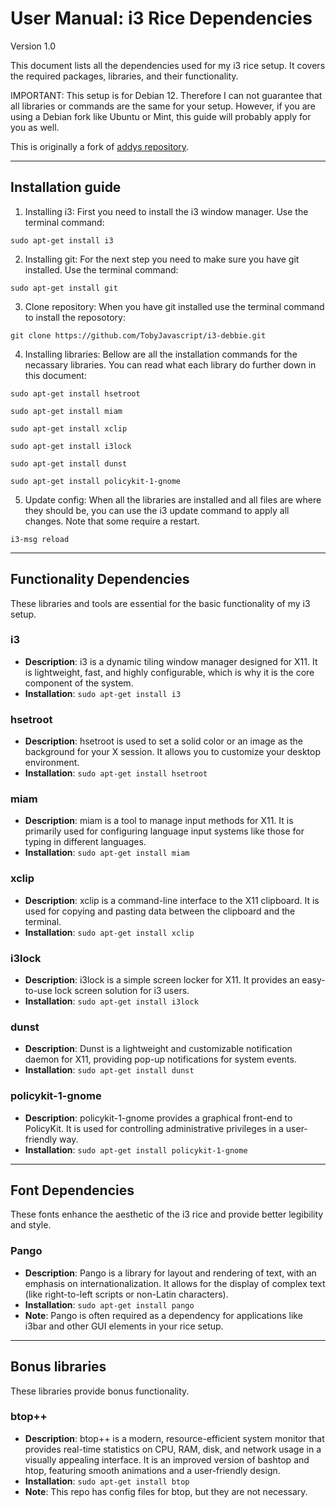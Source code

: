 # User Manual: i3 Rice Dependencies

Version 1.0

This document lists all the dependencies used for my i3 rice setup. It covers the required packages, libraries, and their functionality.

IMPORTANT: This setup is for Debian 12. Therefore I can not guarantee that all libraries or commands are the same for your setup. However, if you are using a Debian fork like Ubuntu or Mint, this guide will probably apply for you as well.

This is originally a fork of [addys repository](https://github.com/addy-dclxvi/i3-starterpack).

---

## Installation guide

1. Installing i3: First you need to install the i3 window manager. Use the terminal command:

`sudo apt-get install i3`

2. Installing git: For the next step you need to make sure you have git installed. Use the terminal command:

`sudo apt-get install git`

3. Clone repository: When you have git installed use the terminal command to install the reposotory:

`git clone https://github.com/TobyJavascript/i3-debbie.git`

4. Installing libraries: Bellow are all the installation commands for the necassary libraries. You can read what each library do further down in this document: 

`sudo apt-get install hsetroot`

`sudo apt-get install miam`

`sudo apt-get install xclip`

`sudo apt-get install i3lock`

`sudo apt-get install dunst`

`sudo apt-get install policykit-1-gnome`

5. Update config: When all the libraries are installed and all files are where they should be, you can use the i3 update command to apply all changes. Note that some require a restart.

`i3-msg reload`

---

## Functionality Dependencies

These libraries and tools are essential for the basic functionality of my i3 setup.

### i3
- **Description**: i3 is a dynamic tiling window manager designed for X11. It is lightweight, fast, and highly configurable, which is why it is the core component of the system.
- **Installation**: `sudo apt-get install i3`

### hsetroot
- **Description**: hsetroot is used to set a solid color or an image as the background for your X session. It allows you to customize your desktop environment.
- **Installation**: `sudo apt-get install hsetroot`

### miam
- **Description**: miam is a tool to manage input methods for X11. It is primarily used for configuring language input systems like those for typing in different languages.
- **Installation**: `sudo apt-get install miam`

### xclip
- **Description**: xclip is a command-line interface to the X11 clipboard. It is used for copying and pasting data between the clipboard and the terminal.
- **Installation**: `sudo apt-get install xclip`

### i3lock
- **Description**: i3lock is a simple screen locker for X11. It provides an easy-to-use lock screen solution for i3 users.
- **Installation**: `sudo apt-get install i3lock`

### dunst
- **Description**: Dunst is a lightweight and customizable notification daemon for X11, providing pop-up notifications for system events.
- **Installation**: `sudo apt-get install dunst`

### policykit-1-gnome
- **Description**: policykit-1-gnome provides a graphical front-end to PolicyKit. It is used for controlling administrative privileges in a user-friendly way.
- **Installation**: `sudo apt-get install policykit-1-gnome`

---

## Font Dependencies

These fonts enhance the aesthetic of the i3 rice and provide better legibility and style.

### Pango
- **Description**: Pango is a library for layout and rendering of text, with an emphasis on internationalization. It allows for the display of complex text (like right-to-left scripts or non-Latin characters).
- **Installation**: `sudo apt-get install pango`
- **Note**: Pango is often required as a dependency for applications like i3bar and other GUI elements in your rice setup.

---

## Bonus libraries

These libraries provide bonus functionality.

### btop++
- **Description**: btop++ is a modern, resource-efficient system monitor that provides real-time statistics on CPU, RAM, disk, and network usage in a visually appealing interface. It is an improved version of bashtop and htop, featuring smooth animations and a user-friendly design.
- **Installation**: `sudo apt-get install btop`
- **Note**: This repo has config files for btop, but they are not necessary. 

